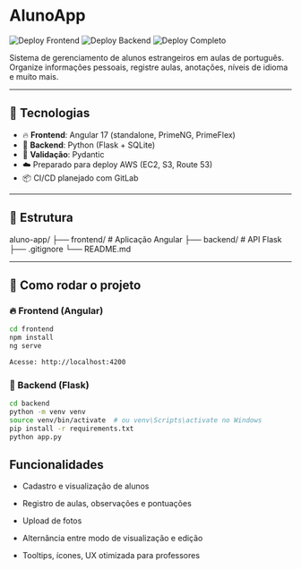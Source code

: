 # AlunoApp

![Deploy Frontend](https://github.com/lcm4693/aluno-app/actions/workflows/deploy-frontend.yml/badge.svg)
![Deploy Backend](https://github.com/lcm4693/aluno-app/actions/workflows/deploy-backend.yml/badge.svg)
![Deploy Completo](https://github.com/lcm4693/aluno-app/actions/workflows/deploy-full.yml/badge.svg)

Sistema de gerenciamento de alunos estrangeiros em aulas de português.  
Organize informações pessoais, registre aulas, anotações, níveis de idioma e muito mais.

---

## 🧩 Tecnologias

- 🔥 **Frontend**: Angular 17 (standalone, PrimeNG, PrimeFlex)
- 🐍 **Backend**: Python (Flask + SQLite)
- 🧠 **Validação**: Pydantic
- ☁️ Preparado para deploy AWS (EC2, S3, Route 53)
- 📦 CI/CD planejado com GitLab

---

## 📁 Estrutura

aluno-app/
├── frontend/ # Aplicação Angular
├── backend/ # API Flask
├── .gitignore
└── README.md

---

## 🚀 Como rodar o projeto

### 🔥 Frontend (Angular)

```bash
cd frontend
npm install
ng serve

Acesse: http://localhost:4200
```

### 🐍 Backend (Flask)

```bash
cd backend
python -m venv venv
source venv/bin/activate  # ou venv\Scripts\activate no Windows
pip install -r requirements.txt
python app.py
```

## Funcionalidades

- Cadastro e visualização de alunos

- Registro de aulas, observações e pontuações

- Upload de fotos

- Alternância entre modo de visualização e edição

- Tooltips, ícones, UX otimizada para professores
